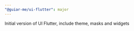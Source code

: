 ```yaml
---
"@guiar-me/ui-flutter": major
---
```


Initial version of UI Flutter, include theme, masks and widgets
